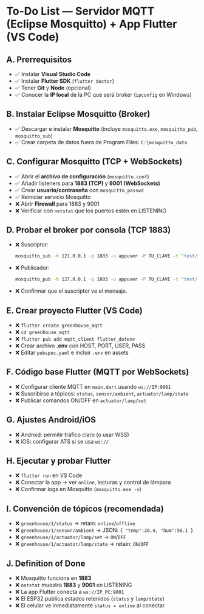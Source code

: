 # To-Do List — Servidor MQTT (Eclipse Mosquitto) + App Flutter (VS Code)

## A. Prerrequisitos
- ✅ Instalar **Visual Studio Code**
- ✅ Instalar **Flutter SDK** (`flutter doctor`)
- ✅ Tener **Git** y **Node** (opcional)
- ✅ Conocer la **IP local** de la PC que será broker (`ipconfig` en Windows)

## B. Instalar Eclipse Mosquitto (Broker)
- ✅ Descargar e instalar **Mosquitto** (incluye `mosquitto.exe`, `mosquitto_pub`, `mosquitto_sub`)
- ✅ Crear carpeta de datos fuera de Program Files: `C:\mosquitto_data`

## C. Configurar Mosquitto (TCP + WebSockets)
- ✅ Abrir el **archivo de configuración** (`mosquitto.conf`)
- ✅ Añadir listeners para **1883 (TCP)** y **9001 (WebSockets)**
- ✅ Crear **usuario/contraseña** con `mosquitto_passwd`
- ✅ Reiniciar servicio Mosquitto
- ❌ Abrir **Firewall** para 1883 y 9001
- ❌ Verificar con `netstat` que los puertos estén en LISTENING

## D. Probar el broker por consola (TCP 1883)
- ❌ Suscriptor:  
  ```bash
  mosquitto_sub -h 127.0.0.1 -p 1883 -u appuser -P TU_CLAVE -t "test/#" -v
  ```
- ❌ Publicador:  
  ```bash
  mosquitto_pub -h 127.0.0.1 -p 1883 -u appuser -P TU_CLAVE -t "test/uno" -m "hola mqtt"
  ```
- ❌ Confirmar que el suscriptor ve el mensaje.

## E. Crear proyecto Flutter (VS Code)
- ❌ `flutter create greenhouse_mqtt`
- ❌ `cd greenhouse_mqtt`
- ❌ `flutter pub add mqtt_client flutter_dotenv`
- ❌ Crear archivo **.env** con HOST, PORT, USER, PASS
- ❌ Editar `pubspec.yaml` e incluir `.env` en assets

## F. Código base Flutter (MQTT por WebSockets)
- ❌ Configurar cliente MQTT en `main.dart` usando `ws://IP:9001`
- ❌ Suscribirse a tópicos: `status`, `sensor/ambient`, `actuator/lamp/state`
- ❌ Publicar comandos ON/OFF en `actuator/lamp/set`

## G. Ajustes Android/iOS
- ❌ Android: permitir tráfico claro (o usar WSS)
- ❌ iOS: configurar ATS si se usa `ws://`

## H. Ejecutar y probar Flutter
- ❌ `flutter run` en VS Code
- ❌ Conectar la app → ver `online`, lecturas y control de lámpara
- ❌ Confirmar logs en Mosquitto (`mosquitto.exe -v`)

## I. Convención de tópicos (recomendada)
- ❌ `greenhouse/1/status` → retain: `online`/`offline`
- ❌ `greenhouse/1/sensor/ambient` → JSON: `{ "temp":26.4, "hum":58.1 }`
- ❌ `greenhouse/1/actuator/lamp/set` → `ON`/`OFF`
- ❌ `greenhouse/1/actuator/lamp/state` → retain: `ON`/`OFF`

## J. Definition of Done
- ❌ Mosquitto funciona en **1883**
- ❌ `netstat` muestra **1883** y **9001** en LISTENING
- ❌ La app Flutter conecta a `ws://IP_PC:9001`
- ❌ El ESP32 publica estados retenidos (`status` y `lamp/state`)
- ❌ El celular ve inmediatamente `status = online` al conectar

